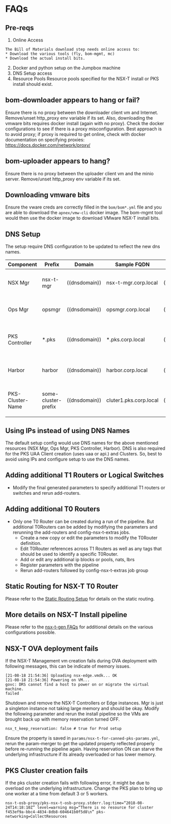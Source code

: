 # FAQs

## Pre-reqs

  1) Online Access

    The Bill of Materials download step needs online access to:
    * Download the various tools (fly, bom-mgmt, mc)
    * Download the actual install bits.
  2) Docker and python setup on the Jumpbox machine
  3) DNS Setup access
  4) Resource Pools
  Resource pools specified for the NSX-T install or PKS install should exist.

## bom-downloader appears to hang or fail?

Ensure there is no proxy between the downloader client vm and Internet.
Remove/unset http_proxy env variable if its set. Also, downloading the vmware bits requires docker install (again with no proxy). Check the docker configurations to see if there is a proxy misconfiguration. Best approach is to avoid proxy; if proxy is required to get online, check with docker documentation on specifying proxies: https://docs.docker.com/network/proxy/

## bom-uploader appears to hang?

Ensure there is no proxy between the uploader client vm and the minio server.
Remove/unset http_proxy env variable if its set.

## Downloading vmware bits
Ensure the vware creds are correctly filled in the `bom/bom*.yml` file and you are able to download the `apnex/vmw-cli` docker image. The bom-mgmt tool would then use the docker image to download VMware NSX-T install bits.

## DNS Setup

The setup require DNS configuration to be updated to reflect the new dns names.

| Component | Prefix    | Domain       |      Sample  FQDN          | IP   | Notes      |
|-----------|-----------|--------------|----------------------|-------|---------------------|
| NSX Mgr   | nsx-t-mgr | ((dnsdomain)) | nsx-t-mgr.corp.local    | ((nsx_t_manager_ip)) | This would be used for the self-signed certs generated and registered against NSX-Mgr. |
| Ops Mgr   | opsmgr    | ((dnsdomain)) | opsmgr.corp.local    | ((nsx_t_nat_rules_opsman_ip)) | Ops Mgr request would be routed to the external `nsx_t_nat_rules_opsman_ip` ip provided for Ops Mgr |
| PKS Controller   | *.pks | ((dnsdomain)) | *.pks.corp.local    | ((pks_api_ip)) | Any `api.pks.corp.local` or `uaa.pks.corp.local` would be routed to the preconfigured external `pks_api_ip` ip address |
| Harbor   | harbor | ((dnsdomain)) | harbor.corp.local    | ((harbor_app_external_ip)) | `harbor.corp.local` would be routed to the external `harbor_app_external_ip` ip specified. |
| PKS-Cluster-Name   | some-cluster-prefix | ((dnsdomain)) | cluter1.pks.corp.local    | ((exposed_external_ip)) | `cluster1.pks.corp.local` would be routed to the external exposed_external_ip specified. |
## Using IPs instead of using DNS Names

The default setup config would use DNS names for the above mentioned resources (NSX Mgr, Ops Mgr, PKS Controller, Harbor). DNS is also required for the PKS UAA Client creation (uses uaa or api.<domain-name>) and Clusters. So, best to avoid using IPs and configure setup to use the DNS names.

## Adding additional T1 Routers or Logical Switches
  * Modify the final generated parameters to specify additional T1 routers or switches and rerun add-routers.

## Adding additional T0 Routers
  * Only one T0 Router can be created during a run of the pipeline. But additional T0Routers can be added by  modifying the parameters and rerunning the add-routers and config-nsx-t-extras jobs.
    * Create a new copy or edit the parameters to modify the T0Router definition.
    * Edit T0Router references across T1 Routers as well as any tags that should be used to identify a specific T0Router.
    * Add or edit any additional ip blocks or pools, nats, lbrs
    * Register parameters with the pipeline
    * Rerun add-routers followed by config-nsx-t-extras job group

## Static Routing for NSX-T T0 Router
Please refer to the [Static Routing Setup](./static-routing-setup.md) for details on the static routing.

## More details on NSX-T Install pipeline
Please refer to the [nsx-t-gen FAQs](https://github.com/sparameswaran/nsx-t-gen/blob/master/docs/faqs.md) for additional details on the various configurations possible.

## NSX-T OVA deployment fails
If the NSX-T Management vm creation fails during OVA deployment with following messages, this can be indicate of memory issues.

```
[21-08-18 21:54:36] Uploading nsx-edge.vmdk... OK
[21-08-18 21:54:36] Powering on VM...
govc: DRS cannot find a host to power on or migrate the virtual machine.
failed
```
Shutdown and remove the NSX-T Controllers or Edge instances. Mgr is just a singleton instance not taking large memory and should be okay. Modify the following parameter and rerun the install pipeline so the VMs are brought back up with memory reservation turned OFF.
```
nsx_t_keep_reservation: false # true for Prod setup
```
Ensure the property is saved in `params/nsx-t-for-canned-pks-params.yml`, rerun the param-merger to get the updated property reflected properly before re-running the pipeline again. Having reservation ON can starve the underlying infrastructure if its already overloaded or has lower memory.

## PKS Cluster creation fails
If the pks cluster creation fails with following error, it might be due to overload on the underlying infrastructure. Change the PKS plan to bring up one worker at a time from default 3 or 5 workers.
```
nsx-t-osb-proxy/pks-nsx-t-osb-proxy.stderr.log:time=“2018-08-24T14:18:10Z” level=warning msg=“There is no resource for cluster f453ef9a-bbc4-4834-8db8-604641b0f5d8\n” pks-networking=CollectResources
```
